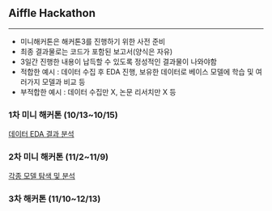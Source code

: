 ## Aiffle Hackathon

---

- 미니해커톤은 해커톤3를 진행하기 위한 사전 준비
- 최종 결과물로는 코드가 포함된 보고서(양식은 자유)
- 3일간 진행한 내용이 납득할 수 있도록 정성적인 결과물이 나와야함
- 적합한 예시 : 데이터 수집 후 EDA 진행, 보유한 데이터로 베이스 모델에 학습 및 여러가지 모델과 비교 등
- 부적합한 예시 : 데이터 수집만 X, 논문 리서치만 X 등

### 1차 미니 해커톤 (10/13~10/15) 

[데이터 EDA 결과 분석](https://github.com/ysmNew/IfeelEarth/tree/main/1st_mini_hackathon(10.13-10.15))

### 2차 미니 해커톤 (11/2~11/9)

[각종 모델 탐색 및 분석](https://github.com/ysmNew/IfeelEarth/tree/main/2nd_mini_hackathon(11.02-11.09))


### 3차 해커톤 (11/10~12/13) 